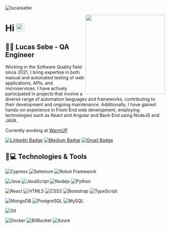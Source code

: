 <p align="left"> <img src="https://komarev.com/ghpvc/?username=lucassebe&label=Profile%20views&color=0e75b6&style=flat" alt="lucassebe" /> </p>

<img align="right"  width="250" src="https://dkrn4sk0rn31v.cloudfront.net/uploads/2019/04/14232157/capa-produtividade-400x280.png"/>

# Hi <img src="https://media.giphy.com/media/hvRJCLFzcasrR4ia7z/giphy.gif" width="25px">
## 👩‍💻 Lucas Sebe - QA Engineer

Working in the Software Quality field since 2021, I bring expertise in both manual and automated testing of web applications, APIs, and microservices. I have actively participated in projects that involve a diverse range of automation languages and frameworks, contributing to their development and ongoing maintenance. Additionally, I have gained hands-on experience in Front-End web development, employing technologies such as React and Angular and Back-End using NodeJS and JAVA.

Currently working at [WarmUP](https://warmupweb.com.br/)



[![Linkedin Badge](https://img.shields.io/badge/-lucassebe-blue?style=flat-square&logo=Linkedin&logoColor=white&link=https://www.linkedin.com/in/lucas-sebe/)](https://www.linkedin.com/in/lucas-sebe/)
[![Medium Badge](https://img.shields.io/badge/-@lucassebe16-03a57a?style=flat-square&labelColor=000000&logo=Medium&link=https://medium.com/@natansl/)](https://medium.com/@lucassebe16)
[![Gmail Badge](https://img.shields.io/badge/-lucassebe16@gmail.com-c14438?style=flat-square&logo=Gmail&logoColor=white&link=mailto:lucassebe16@gmail.com)](mailto:lucassebe16@gmail.com)

## 🚀💻 Technologies & Tools

![Cypress](https://img.shields.io/badge/-Cypress-%23E5E5E5?style=flat-square&logo=cypress&logoColor=058a5e)
![Selenium](https://img.shields.io/badge/-Selenium-%43B02A?style=flat-square&logo=selenium&logoColor=white)
![Robot Framework](https://img.shields.io/badge/Robot%20Framework-000000?style=flat-square&logo=robot-framework&logoColor=white)

![Java](https://img.shields.io/badge/JAVA-%23ED8B00.svg?style=flat-square&logo=openjdk&logoColor=white)
![JavaScript](https://img.shields.io/badge/-JavaScript-black?style=flat-square&logo=javascript)
![Nodejs](https://img.shields.io/badge/-Nodejs-black?style=flat-square&logo=Node.js)
![Python](https://img.shields.io/badge/-Python-black?style=flat-square&logo=Python)

![React](https://img.shields.io/badge/-React-black?style=flat-square&logo=react)
![HTML5](https://img.shields.io/badge/-HTML5-E34F26?style=flat-square&logo=html5&logoColor=white)
![CSS3](https://img.shields.io/badge/-CSS3-1572B6?style=flat-square&logo=css3)
![Bootstrap](https://img.shields.io/badge/-Bootstrap-563D7C?style=flat-square&logo=bootstrap)
![TypeScript](https://img.shields.io/badge/-TypeScript-007ACC?style=flat-square&logo=typescript)

![MongoDB](https://img.shields.io/badge/-MongoDB-black?style=flat-square&logo=mongodb)
![PostgreSQL](https://img.shields.io/badge/-PostgreSQL-336791?style=flat-square&logo=postgresql)
![MySQL](https://img.shields.io/badge/-MySQL-black?style=flat-square&logo=mysql)

![Git](https://img.shields.io/badge/-Git-black?style=flat-square&logo=git)

![Docker](https://img.shields.io/badge/-Docker-black?style=flat-square&logo=docker)
![BitBucket](https://img.shields.io/badge/-BitBucket-darkblue?style=flat-square&logo=bitbucket)
![Azure](https://img.shields.io/badge/Azure-%230072C6.svg?style=flat-square&logo=microsoftazure&logoColor=white)


